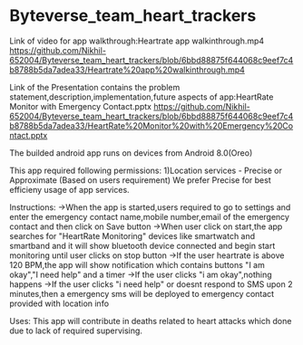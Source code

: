 # Byteverse_team_heart_trackers
Link of video for app walkthrough:Heartrate app walkinthrough.mp4
https://github.com/Nikhil-652004/Byteverse_team_heart_trackers/blob/6bbd88875f644068c9eef7c4b8788b5da7adea33/Heartrate%20app%20walkinthrough.mp4

Link of the Presentation contains the problem statement,description,implementation,future aspects of app:HeartRate Monitor with Emergency Contact.pptx
https://github.com/Nikhil-652004/Byteverse_team_heart_trackers/blob/6bbd88875f644068c9eef7c4b8788b5da7adea33/HeartRate%20Monitor%20with%20Emergency%20Contact.pptx

The builded android app runs on devices from Android 8.0(Oreo)

This app required following permissions:
1)Location services - Precise or Approximate (Based on users requirement)
 We prefer Precise for best efficieny usage of app services.

Instructions:
->When the app is started,users required to go to settings and enter the emergency contact name,mobile number,email of the emergency contact and then click on Save button
->When user click on start,the app searches for "HeartRate Monitoring" devices like smartwatch and smartband and it will show bluetooth device connected and begin start monitoring until user clicks on stop button
->If the user heartrate is above 120 BPM,the app will show notification which contains buttons "I am okay","I need help" and a timer
->If the user clicks "i am okay",nothing happens
->If the user clicks "i need help" or doesnt respond to SMS upon 2 minutes,then a emergency sms will be deployed to emergency contact provided with location info

Uses:
This app will contribute in deaths related to heart attacks which done due to lack of required supervising.

